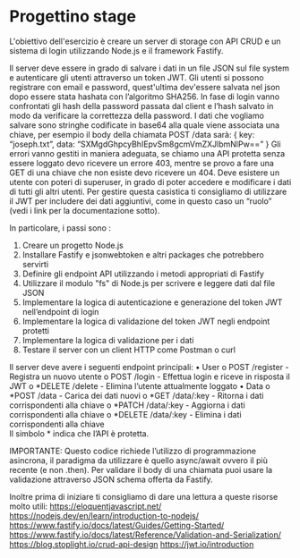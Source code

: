 # Progettino stage

L'obiettivo dell'esercizio è creare un server di storage con API CRUD e un sistema di login utilizzando Node.js e il framework Fastify.

Il server deve essere in grado di salvare i dati in un file JSON sul file system e autenticare gli utenti attraverso un token JWT.
Gli utenti si possono registrare con email e password, quest'ultima dev'essere salvata nel json dopo essere stata hashata con l’algoritmo SHA256. In fase di login vanno confrontati gli hash della password passata dal client e l’hash salvato in modo da verificare la correttezza della password.
I dati che vogliamo salvare sono stringhe codificate in base64 alla quale viene associata una chiave, per esempio il body della chiamata POST /data sarà:
{ key: “joseph.txt”, data: “SXMgdGhpcyBhIEpvSm8gcmVmZXJlbmNlPw==” }
Gli errori vanno gestiti in maniera adeguata, se chiamo una API protetta senza essere loggato devo ricevere un errore 403, mentre se provo a fare una GET di una chiave che non esiste devo ricevere un 404.
Deve esistere un utente con poteri di superuser, in grado di poter accedere e modificare i dati di tutti gli altri utenti. Per gestire questa casistica ti consigliamo di utilizzare il JWT per includere dei dati aggiuntivi, come in questo caso un “ruolo” (vedi i link per la documentazione sotto).

In particolare, i passi sono :
1.	Creare un progetto Node.js
2.	Installare Fastify e jsonwebtoken e altri packages che potrebbero servirti
3.	Definire gli endpoint API utilizzando i metodi appropriati di Fastify
4.	Utilizzare il modulo "fs" di Node.js per scrivere e leggere dati dal file JSON
5.	Implementare la logica di autenticazione e generazione del token JWT nell’endpoint di login
6.	Implementare la logica di validazione del token JWT negli endpoint protetti
7.	Implementare la logica di validazione per i dati
8.	Testare il server con un client HTTP come Postman o curl

Il server deve avere i seguenti endpoint principali:
•	User
o	POST /register - Registra un nuovo utente
o	POST /login - Effettua login e riceve in risposta il JWT
o	*DELETE /delete - Elimina l’utente attualmente loggato
•	Data
o	*POST /data - Carica dei dati nuovi
o	*GET /data/:key - Ritorna i dati corrispondenti alla chiave
o	*PATCH /data/:key - Aggiorna i dati corrispondenti alla chiave
o	*DELETE /data/:key - Elimina i dati corrispondenti alla chiave	
Il simbolo * indica che l’API è protetta.

IMPORTANTE:
Questo codice richiede l’utilizzo di programmazione asincrona, il paradigma da utilizzare è quello async/await ovvero il più recente (e non .then).
Per validare il body di una chiamata puoi usare la validazione attraverso JSON schema offerta da Fastify.

Inoltre prima di iniziare ti consigliamo di dare una lettura a queste risorse molto utili:
https://eloquentjavascript.net/
https://nodejs.dev/en/learn/introduction-to-nodejs/
https://www.fastify.io/docs/latest/Guides/Getting-Started/
https://www.fastify.io/docs/latest/Reference/Validation-and-Serialization/
https://blog.stoplight.io/crud-api-design
https://jwt.io/introduction
